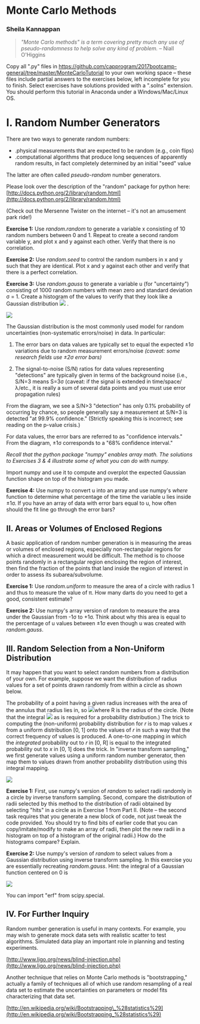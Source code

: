 # Monte Carlo Methods

### Sheila Kannappan

> _&quot;Monte Carlo methods&quot; is a term covering pretty much any use of pseudo-randomness to help solve any kind of problem._ – Niall O&#39;Higgins

Copy all &quot;.py&quot; files in https://github.com/capprogram/2017bootcamp-general/tree/master/MonteCarloTutorial to your own working space – these files include partial answers to the exercises below, left incomplete for you to finish. Select exercises have solutions provided with a &quot;.solns&quot; extension. You should perform this tutorial in Anaconda under a Windows/Mac/Linux OS.

# I. Random Number Generators

There are two ways to generate random numbers:

- .physical measurements that are expected to be random (e.g., coin flips)
- .computational algorithms that produce long sequences of apparently random results, in fact completely determined by an initial &quot;seed&quot; value

The latter are often called _pseudo-random_ number generators.

Please look over the description of the &quot;random&quot; package for python here: [http://docs.python.org/2/library/random.html](http://docs.python.org/2/library/random.html)

(Check out the Mersenne Twister on the internet – it&#39;s not an amusement park ride!)

**Exercise 1:** Use _random.random_ to generate a variable x consisting of 10 random numbers between 0 and 1. Repeat to create a second random variable y, and plot x and y against each other. Verify that there is no correlation.

**Exercise 2:** Use _random.seed_ to control the random numbers in x and y such that they are identical. Plot x and y against each other and verify that there is a perfect correlation.

**Exercise 3:** Use _random.gauss_ to generate a variable u (for &quot;uncertainty&quot;) consisting of 1000 random numbers with mean zero and standard deviation &sigma; = 1. Create a histogram of the values to verify that they look like a Gaussian distribution <img src="https://latex.codecogs.com/png.latex?\frac{1}{\sigma\sqrt{2\pi}}\exp{\left(-\frac{u^2}{2\sigma^2}&space;\right&space;)}" />
.

![](https://github.com/capprogram/2017bootcamp-general/MonteCarloTutorial/blob/master/gaussianconfidenceintervals.png)

The Gaussian distribution is the most commonly used model for random uncertainties (non-systematic errors/noise) in data.  In particular:

1. The error bars on data values are typically set to equal the expected &plusmn;1&sigma; variations due to random measurement errors/noise _(caveat: some research fields use &plusmn;2&sigma; error bars)_

2. The signal-to-noise (S/N) ratios for data values representing &quot;detections&quot; are typically given in terms of the background noise (i.e., S/N=3 means S=3&sigma; (caveat: if the signal is extended in time/space/&lambda;/etc., it is really a sum of several data points and you must use error propagation rules)

From the diagram, we see a S/N&gt;3 "detection" has only 0.1% probability of occurring by chance, so people generally say a measurement at S/N=3 is detected &quot;at 99.9% confidence.&quot; (Strictly speaking this is incorrect; see reading on the p-value crisis.)

For data values, the error bars are referred to as &quot;confidence intervals.&quot; From the diagram, &plusmn;1&sigma; corresponds to a &quot;68% confidence interval.&quot;

_Recall that the python package &quot;numpy&quot; enables array math. The solutions to Exercises 3 &amp; 4 illustrate some of what you can do with numpy._

Import numpy and use it to compute and overplot the expected Gaussian function shape on top of the histogram you made.

**Exercise 4:** Use numpy to convert u into an array and use numpy&#39;s _where_ function to determine what percentage of the time the variable u lies inside &plusmn;1&sigma;. If you have an array of data with error bars equal to u, how often should the fit line go through the error bars?

## II. Areas or Volumes of Enclosed Regions

A basic application of random number generation is in measuring the areas or volumes of enclosed regions, especially non-rectangular regions for which a direct measurement would be difficult. The method is to choose points randomly in a rectangular region enclosing the region of interest, then find the fraction of the points that land inside the region of interest in order to assess its subarea/subvolume.

**Exercise 1:** Use _random.uniform_ to measure the area of a circle with radius 1 and thus to measure the value of &pi;. How many darts do you need to get a good, consistent estimate?

**Exercise 2:** Use numpy&#39;s array version of random to measure the area under the Gaussian from -1&sigma; to +1&sigma;. Think about why this area is equal to the percentage of u values between &plusmn;1&sigma; even though u was created with _random.gauss_.

## III. Random Selection from a Non-Uniform Distribution

It may happen that you want to select random numbers from a distribution of your own. For example, suppose we want the distribution of radius values for a set of points drawn randomly from within a circle as shown below.

The probability of a point having a given radius increases with the area of the annulus that radius lies in, so <img src="https://latex.codecogs.com/png.latex?\inline&space;p(r)dr=\frac{2\pi&space;rdr}{\pi&space;R^2}" />where R is the radius of the circle. (Note that the integral <img src="https://latex.codecogs.com/png.latex?\inline&space;\int_0^Rp(r)dr=1" /> as is required for a probability distribution.) The trick to computing the (non-uniform) probability distribution for _r_ is to map values _x_ from a uniform distribution [0, 1] onto the values of _r_ in such a way that the correct frequency of values is produced. A one-to-one mapping in which the _integrated_ probability out to _r_ in [0, R] is equal to the integrated probability out to _x_ in [0, 1] does the trick. In &quot;inverse transform sampling,&quot; we first generate values using a uniform random number generator, then map them to values drawn from another probability distribution using this integral mapping.

![](https://github.com/capprogram/2017bootcamp-general/MonteCarloTutorial/blob/master/randomdotsincircle.png)

**Exercise 1:** First, use numpy&#39;s version of _random_ to select radii randomly in a circle by inverse transform sampling. Second, compare the distribution of radii selected by this method to the distribution of radii obtained by selecting &quot;hits&quot; in a circle as in Exercise 1 from Part II. (Note – the second task requires that you generate a new block of code, not just tweak the code provided. You should try to find bits of earlier code that you can copy/imitate/modify to make an array of radii, then plot the new radii in a histogram on top of a histogram of the original radii.) How do the histograms compare? Explain.

**Exercise 2:** Use numpy&#39;s version of _random_ to select values from a Gaussian distribution using inverse transform sampling. In this exercise you are essentially recreating _random.gauss_. Hint: the integral of a Gaussian function centered on 0 is

<img src="https://latex.codecogs.com/png.latex?\int_{-\infty}^u\frac{1}{\sigma\sqrt{2\pi}}\exp{\left(-\frac{u^2}{2\sigma^2}\right)}du=0.5+0.5&space;erf(u/\sqrt{2})" />

You can import &quot;erf&quot; from scipy.special.

## IV. For Further Inquiry

Random number generation is useful in many contexts. For example, you may wish to generate mock data sets with realistic scatter to test algorithms. Simulated data play an important role in planning and testing experiments.

[http://www.ligo.org/news/blind-injection.php](http://www.ligo.org/news/blind-injection.php)

Another technique that relies on Monte Carlo methods is &quot;bootstrapping,&quot; actually a family of techniques all of which use random resampling of a real data set to estimate the uncertainties on parameters or model fits characterizing that data set.

[http://en.wikipedia.org/wiki/Bootstrapping\_%28statistics%29](http://en.wikipedia.org/wiki/Bootstrapping_%28statistics%29)
